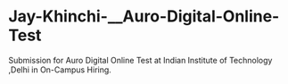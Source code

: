# Jay-Khinchi-__Auro-Digital-Online-Test
Submission for Auro Digital Online Test at Indian Institute of Technology ,Delhi in On-Campus Hiring.
